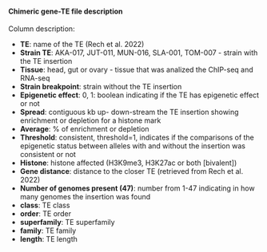 #### Chimeric gene-TE file description

Column description:

- **TE**: name of the TE (Rech et al. 2022)
- **Strain TE**: AKA-017, JUT-011, MUN-016, SLA-001, TOM-007 - strain with the TE insertion
- **Tissue**: head, gut or ovary - tissue that was analized the ChIP-seq and RNA-seq 
- **Strain breakpoint**: strain without the TE insertion
- **Epigenetic effect**: 0, 1: boolean indicating if the TE has epigenetic effect or not
- **Spread**: contiguous kb up- down-stream the TE insertion showing enrichment or depletion for a histone mark
- **Average**: % of enrichment or depletion 
- **Threshold**: consistent, threshold=1, indicates if the comparisons of the epigenetic status between alleles with and without the insertion was consistent or not
- **Histone**: histone affected (H3K9me3, H3K27ac or both [bivalent])
- **Gene distance**: distance to the closer TE (retrieved from Rech et al. 2022)
- **Number of genomes present (47)**: number from 1-47 indicating in how many genomes the insertion was found
- **class**: TE class
- **order**: TE order
- **superfamily**: TE superfamily
- **family**: TE family
- **length**: TE length
